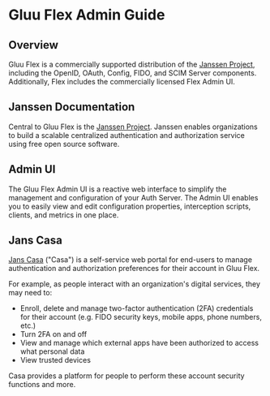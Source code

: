 # Gluu Flex Admin Guide

## Overview

Gluu Flex is a commercially supported distribution of the [Janssen Project](https://jans.io), including the OpenID, OAuth, Config, FIDO, and SCIM Server components. Additionally, Flex includes the commercially licensed Flex Admin UI.

## Janssen Documentation

Central to Gluu Flex is the [Janssen Project](https://docs.jans.io). Janssen enables organizations to build a scalable centralized authentication and authorization service using free open source software.

## Admin UI

The Gluu Flex Admin UI is a reactive web interface to simplify the management and configuration of your Auth Server. The Admin UI enables you to easily view and edit configuration properties, interception scripts, clients, and metrics in one place.

## Jans Casa

[Jans Casa](https://docs.jans.io/vreplace-janssen-version/docs/casa/) ("Casa") is a self-service web portal for end-users to manage authentication and authorization preferences for their account in Gluu Flex. 

For example, as people interact with an organization's digital services, they may need to:

- Enroll, delete and manage two-factor authentication (2FA) credentials for their account (e.g. FIDO security keys, mobile apps, phone numbers, etc.)
- Turn 2FA on and off
- View and manage which external apps have been authorized to access what personal data
- View trusted devices   

Casa provides a platform for people to perform these account security functions and more. 

